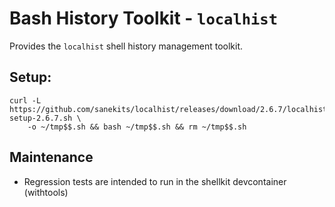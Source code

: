 # Bash History Toolkit - `localhist`

Provides the `localhist` shell history management toolkit.

## Setup:
```
curl -L https://github.com/sanekits/localhist/releases/download/2.6.7/localhist-setup-2.6.7.sh \
    -o ~/tmp$$.sh && bash ~/tmp$$.sh && rm ~/tmp$$.sh
```

## Maintenance
- Regression tests are intended to run in the shellkit devcontainer (withtools)
